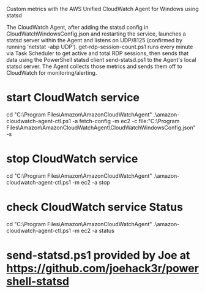 Custom metrics with the AWS Unified CloudWatch Agent for Windows using statsd

The CloudWatch Agent, after adding the statsd config in CloudWatchWindowsConfig.json and restarting the service, launches a statsd server within the Agent and listens on UDP/8125 (confirmed by running ‘netstat -abp UDP’). get-rdp-session-count.ps1 runs every minute via Task Scheduler to get active and total RDP sessions, then sends that data using the PowerShell statsd client send-statsd.ps1 to the Agent's local statsd server. The Agent collects those metrics and sends them off to CloudWatch for monitoring/alerting.

# start CloudWatch service
cd "C:\Program Files\Amazon\AmazonCloudWatchAgent"
.\amazon-cloudwatch-agent-ctl.ps1 -a fetch-config -m ec2 -c file:"C:\Program Files\Amazon\AmazonCloudWatchAgent\CloudWatchWindowsConfig.json" -s

# stop CloudWatch service
cd "C:\Program Files\Amazon\AmazonCloudWatchAgent"
.\amazon-cloudwatch-agent-ctl.ps1 -m ec2 -a stop

# check CloudWatch service Status
cd "C:\Program Files\Amazon\AmazonCloudWatchAgent"
.\amazon-cloudwatch-agent-ctl.ps1 -m ec2 -a status


# send-statsd.ps1 provided by Joe at https://github.com/joehack3r/powershell-statsd